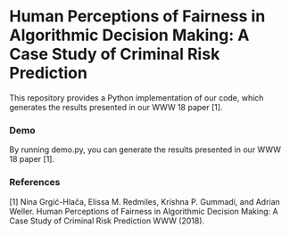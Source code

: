 # Human Perceptions of Fairness in Algorithmic Decision Making: A Case Study of Criminal Risk Prediction

This repository provides a Python implementation of our code, which generates the results presented in our WWW 18 paper [1].


### Demo

By running demo.py, you can generate the results presented in our WWW 18 paper [1].


### References

[1] Nina Grgi&#263;-Hla&#269;a, Elissa M. Redmiles, Krishna P. Gummadi, and Adrian Weller. 
	Human Perceptions of Fairness in Algorithmic Decision Making: A Case Study of Criminal Risk Prediction
	WWW (2018).